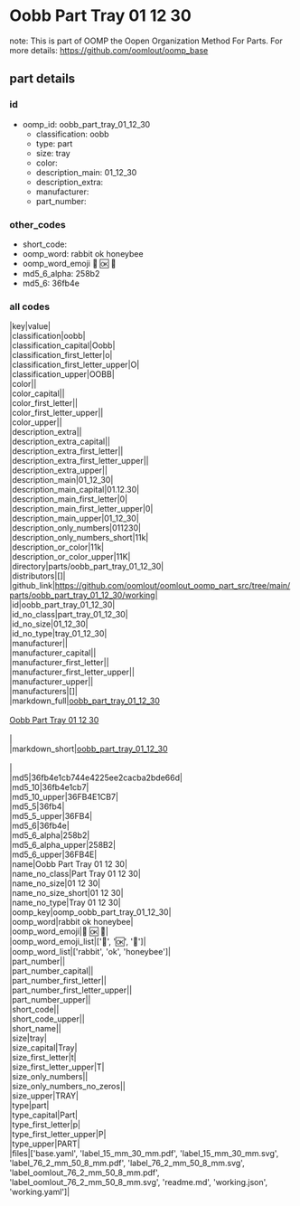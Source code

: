 # Oobb Part Tray 01 12 30  

note: This is part of OOMP the Oopen Organization Method For Parts. For more details: https://github.com/oomlout/oomp_base

##  part details





### id
* oomp_id: oobb_part_tray_01_12_30
  * classification: oobb
  * type: part
  * size: tray
  * color: 
  * description_main: 01_12_30
  * description_extra: 
  * manufacturer: 
  * part_number: 

### other_codes
* short_code: 
* oomp_word: rabbit ok honeybee
* oomp_word_emoji :rabbit: :ok: :honeybee:
* md5_6_alpha: 258b2
* md5_6: 36fb4e

### all codes 
|key|value|  
|classification|oobb|  
|classification_capital|Oobb|  
|classification_first_letter|o|  
|classification_first_letter_upper|O|  
|classification_upper|OOBB|  
|color||  
|color_capital||  
|color_first_letter||  
|color_first_letter_upper||  
|color_upper||  
|description_extra||  
|description_extra_capital||  
|description_extra_first_letter||  
|description_extra_first_letter_upper||  
|description_extra_upper||  
|description_main|01_12_30|  
|description_main_capital|01.12.30|  
|description_main_first_letter|0|  
|description_main_first_letter_upper|0|  
|description_main_upper|01_12_30|  
|description_only_numbers|011230|  
|description_only_numbers_short|11k|  
|description_or_color|11k|  
|description_or_color_upper|11K|  
|directory|parts/oobb_part_tray_01_12_30|  
|distributors|[]|  
|github_link|https://github.com/oomlout/oomlout_oomp_part_src/tree/main/parts/oobb_part_tray_01_12_30/working|  
|id|oobb_part_tray_01_12_30|  
|id_no_class|part_tray_01_12_30|  
|id_no_size|01_12_30|  
|id_no_type|tray_01_12_30|  
|manufacturer||  
|manufacturer_capital||  
|manufacturer_first_letter||  
|manufacturer_first_letter_upper||  
|manufacturer_upper||  
|manufacturers|[]|  
|markdown_full|[oobb_part_tray_01_12_30](https://github.com/oomlout/oomlout_oomp_part_src/tree/main/parts/oobb_part_tray_01_12_30/working)<br>[](https://github.com/oomlout/oomlout_oomp_part_src/tree/main/parts/oobb_part_tray_01_12_30/working)<br>[Oobb Part Tray 01 12 30](https://github.com/oomlout/oomlout_oomp_part_src/tree/main/parts/oobb_part_tray_01_12_30/working)<br><br>|  
|markdown_short|[oobb_part_tray_01_12_30](https://github.com/oomlout/oomlout_oomp_part_src/tree/main/parts/oobb_part_tray_01_12_30/working)<br><br>|  
|md5|36fb4e1cb744e4225ee2cacba2bde66d|  
|md5_10|36fb4e1cb7|  
|md5_10_upper|36FB4E1CB7|  
|md5_5|36fb4|  
|md5_5_upper|36FB4|  
|md5_6|36fb4e|  
|md5_6_alpha|258b2|  
|md5_6_alpha_upper|258B2|  
|md5_6_upper|36FB4E|  
|name|Oobb Part Tray 01 12 30|  
|name_no_class|Part Tray 01 12 30|  
|name_no_size|01 12 30|  
|name_no_size_short|01 12 30|  
|name_no_type|Tray 01 12 30|  
|oomp_key|oomp_oobb_part_tray_01_12_30|  
|oomp_word|rabbit ok honeybee|  
|oomp_word_emoji|:rabbit: :ok: :honeybee:|  
|oomp_word_emoji_list|[':rabbit:', ':ok:', ':honeybee:']|  
|oomp_word_list|['rabbit', 'ok', 'honeybee']|  
|part_number||  
|part_number_capital||  
|part_number_first_letter||  
|part_number_first_letter_upper||  
|part_number_upper||  
|short_code||  
|short_code_upper||  
|short_name||  
|size|tray|  
|size_capital|Tray|  
|size_first_letter|t|  
|size_first_letter_upper|T|  
|size_only_numbers||  
|size_only_numbers_no_zeros||  
|size_upper|TRAY|  
|type|part|  
|type_capital|Part|  
|type_first_letter|p|  
|type_first_letter_upper|P|  
|type_upper|PART|  
|files|['base.yaml', 'label_15_mm_30_mm.pdf', 'label_15_mm_30_mm.svg', 'label_76_2_mm_50_8_mm.pdf', 'label_76_2_mm_50_8_mm.svg', 'label_oomlout_76_2_mm_50_8_mm.pdf', 'label_oomlout_76_2_mm_50_8_mm.svg', 'readme.md', 'working.json', 'working.yaml']|  
